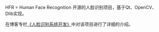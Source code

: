 HFR = Human Face Recognition
开源的人脸识别项目，基于Qt、OpenCV、Dlib实现。

在博客专栏[《人脸识别系统开发》](https://blog.csdn.net/china_jeffery/category_9271155.html)中对该项目进行了详细的介绍。

